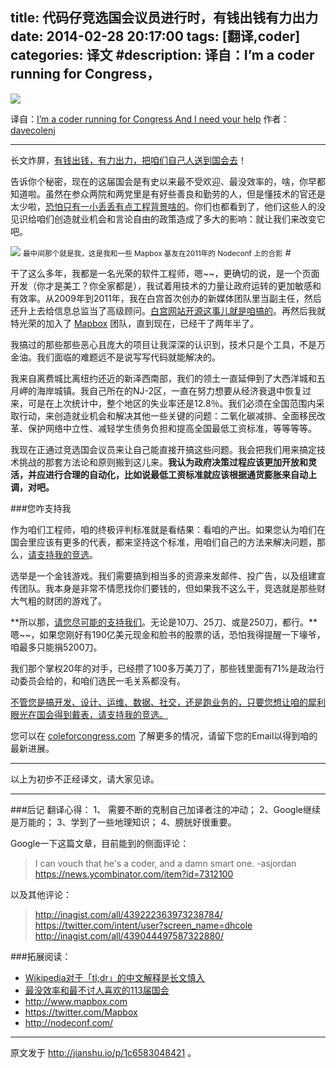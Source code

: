 title: 代码仔竞选国会议员进行时，有钱出钱有力出力
date: 2014-02-28 20:17:00
tags: [翻译,coder]
categories: 译文
#description: 译自：I’m a coder running for Congress，
---

![](http://siwangxinyuan.qiniudn.com/tian-an-men-small.JPG)

译自：[I’m a coder running for Congress
And I need your help](https://medium.com/p/ce7c0dc63aaa) 
作者：[davecolenj](https://twitter.com/davecolenj)

-------
长文炸屏，[有钱出钱，有力出力，把咱们自己人送到国会去](http://coleforcongress.com/contribute)！

告诉你个秘密，现在的这届国会是有史以来最不受欢迎、最没效率的，啥，你早都知道啦。虽然在参众两院和两党里是有好些善良和勤劳的人，但是懂技术的官还是太少啦，[恐怕只有一小丢丢有点工程背景啥的](http://www.businessweek.com/articles/2013-01-10/the-113th-congress-by-the-numbers)。你们也都看到了，他们这些人的没见识给咱们创造就业机会和言论自由的政策造成了多大的影响：就让我们来改变它吧。

![](https://d262ilb51hltx0.cloudfront.net/max/1071/1*XHhwsn0-na_-bal2zVWjjg.jpeg)
 <small>最中间那个就是我，这是我和一些 Mapbox 基友在2011年的 Nodeconf 上的合影</small>
#<!--more-->

干了这么多年，我都是一名光荣的软件工程师，嗯~~，更确切的说，是一个页面开发（你才是美工？你全家都是），我试着用技术的力量让政府运转的更加敏感和有效率。从2009年到2011年，我在白宫首次创办的新媒体团队里当副主任，然后还升上去给信息总监当了高级顾问。[白宫网站开源这事儿就是咱搞的](http://mashable.com/2010/04/22/white-house-open-source/)。再然后我就特光荣的加入了 [Mapbox](https://www.mapbox.com/) 团队，直到现在，已经干了两年半了。

我搞过的那些那些恶心且庞大的项目让我深深的认识到，技术只是个工具，不是万金油。我们面临的难题远不是说写写代码就能解决的。

我来自离费城比离纽约还近的新泽西南部，我们的领土一直延伸到了大西洋城和五月岬的海岸城镇。我自己所在的NJ-2区，一直在努力想要从经济衰退中恢复过来，可是在上次统计中，整个地区的失业率还是12.8％。我们必须在全国范围内采取行动，来创造就业机会和解决其他一些关键的问题：二氧化碳减排、全面移民改革、保护网络中立性、减轻学生债务负担和提高全国最低工资标准，等等等等。

我现在正通过竞选国会议员来让自己能直接开搞这些问题。我会把我们用来搞定技术挑战的那套方法论和原则搬到这儿来。**我认为政府决策过程应该更加开放和灵活，并应进行合理的自动化，比如说最低工资标准就应该根据通货膨胀来自动上调，对吧。**

###您咋支持我

作为咱们工程师，咱的终极评判标准就是看结果：看咱的产出。如果您认为咱们在国会里应该有更多的代表，都来坚持这个标准，用咱们自己的方法来解决问题，那么，[请支持我的竞选](http://coleforcongress.com/contribute)。

选举是一个金钱游戏。我们需要搞到相当多的资源来发邮件、投广告，以及组建宣传团队。我本身是非常不情愿找你们要钱的，但如果我不这么干，竞选就是那些财大气粗的财团的游戏了。

**所以那，[请您尽可能的支持我们](http://coleforcongress.com/contribute)。无论是10刀、25刀、或是250刀，都行。**嗯~~，如果您刚好有190亿美元现金和脸书的股票的话，恐怕我得提醒一下壕爷，咱最多只能捐5200刀。

我们那个掌权20年的对手，已经攒了100多万美刀了，那些钱里面有71%是政治行动委员会给的，和咱们选民一毛关系都没有。

[不管您是搞开发、设计、运维、数据、社交，还是跑业务的，只要您想让咱的犀利眼光在国会得到戴表，请支持我的竞选。](http://coleforcongress.com/contribute)

您可以在 [coleforcongress.com](coleforcongress.com) 了解更多的情况，请留下您的Email以得到咱的最新进展。

---
以上为初步不正经译文，请大家见谅。

-------
###后记
翻译心得：
1、 需要不断的克制自己加译者注的冲动；
2、Google继续是万能的；
3、学到了一些地理知识；
4、膀胱好很重要。


Google一下这篇文章，目前能到的侧面评论：

>I can vouch that he's a coder, and a damn smart one.
-asjordan
https://news.ycombinator.com/item?id=7312100

以及其他评论：
>http://inagist.com/all/439222363973238784/
https://twitter.com/intent/user?screen_name=dhcole
http://inagist.com/all/439044497587322880/

###拓展阅读：
* [Wikipedia对于「tl;dr」的中文解释是长文慎入](http://zh.wikipedia.org/wiki/Wikipedia:%E9%95%BF%E6%96%87%E6%85%8E%E5%85%A5)
* [最没效率和最不讨人喜欢的113届国会](http://news.uschinapress.com/2013/1224/964441.shtml)
* http://www.mapbox.com
* https://twitter.com/Mapbox
* http://nodeconf.com/

-------
原文发于 http://jianshu.io/p/1c6583048421 。
